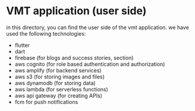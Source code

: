 # VMT application (user side)

in this directory, you can find the user side of the vmt application.
 we have used the following technologies:
- flutter 
- dart
- firebase (for blogs and success stories, section)
- aws cognito (for role based authentication and authorization)
- aws amplify (for backend services)
- aws s3 (for storing images and files)
- aws dynamodb (for storing data)
- aws lambda (for serverless functions)
- aws api gateway (for creating APIs)
- fcm for push notifications